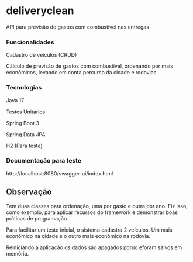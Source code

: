 # deliveryclean
 API para previsão de gastos com combustível nas entregas
 
 ### Funcionalidades
 
 Cadastro de veículos (CRUD)
 
 Cálculo de previsão de gastos com combustível, ordenando por mais econômicos, levando em conta percurso da cidade e rodovias.
 
 ### Tecnologias
 
 Java 17
 
 Testes Unitários
 
 Spring Boot 3
  
 Spring Data JPA
 
 H2 (Para teste)
  
### Documentação para teste
http://localhost:8080/swagger-ui/index.html

## Observação
Tem duas classes para ordenação, uma por gasto e outra por ano. Fiz isso, como exemplo, para aplicar recursos do framework e demonstrar boas práticas de programação.

Para facilitar um teste inicial, o sistema cadastra 2 veículos. Um mais econômico na cidade e o outro mais econômico na rodovia.

Reiniciando a aplicação os dados são apagados poruq eforam salvos em memória.

